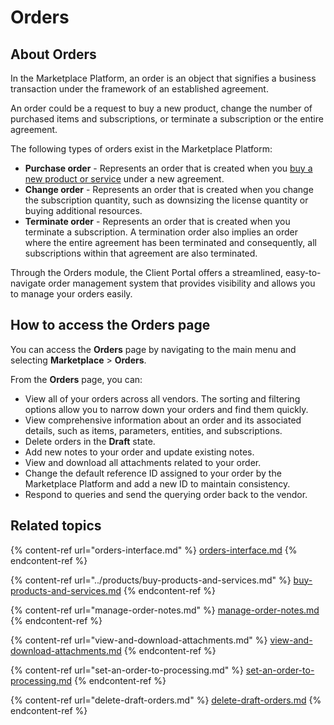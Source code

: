 # Orders

## About Orders

In the Marketplace Platform, an order is an object that signifies a business transaction under the framework of an established agreement.&#x20;

An order could be a request to buy a new product, change the number of purchased items and subscriptions, or terminate a subscription or the entire agreement.&#x20;

The following types of orders exist in the Marketplace Platform:

* **Purchase order** - Represents an order that is created when you [buy a new product or service](../products/buy-products-and-services.md) under a new agreement.
* **Change order** - Represents an order that is created when you change the subscription quantity, such as downsizing the license quantity or buying additional resources.
* **Terminate order** - Represents an order that is created when you terminate a subscription. A termination order also implies an order where the entire agreement has been terminated and consequently, all subscriptions within that agreement are also terminated.

Through the Orders module, the Client Portal offers a streamlined, easy-to-navigate order management system that provides visibility and allows you to manage your orders easily.

## How to access the Orders page

You can access the **Orders** page by navigating to the main menu and selecting **Marketplace** > **Orders**.&#x20;

From the **Orders** page, you can:

* View all of your orders across all vendors. The sorting and filtering options allow you to narrow down your orders and find them quickly.&#x20;
* View comprehensive information about an order and its associated details, such as items, parameters, entities, and subscriptions.&#x20;
* Delete orders in the **Draft** state.
* Add new notes to your order and update existing notes.
* View and download all attachments related to your order.
* Change the default reference ID assigned to your order by the Marketplace Platform and add a new ID to maintain consistency.
* Respond to queries and send the querying order back to the vendor.

## Related topics

{% content-ref url="orders-interface.md" %}
[orders-interface.md](orders-interface.md)
{% endcontent-ref %}

{% content-ref url="../products/buy-products-and-services.md" %}
[buy-products-and-services.md](../products/buy-products-and-services.md)
{% endcontent-ref %}

{% content-ref url="manage-order-notes.md" %}
[manage-order-notes.md](manage-order-notes.md)
{% endcontent-ref %}

{% content-ref url="view-and-download-attachments.md" %}
[view-and-download-attachments.md](view-and-download-attachments.md)
{% endcontent-ref %}

{% content-ref url="set-an-order-to-processing.md" %}
[set-an-order-to-processing.md](set-an-order-to-processing.md)
{% endcontent-ref %}

{% content-ref url="delete-draft-orders.md" %}
[delete-draft-orders.md](delete-draft-orders.md)
{% endcontent-ref %}
